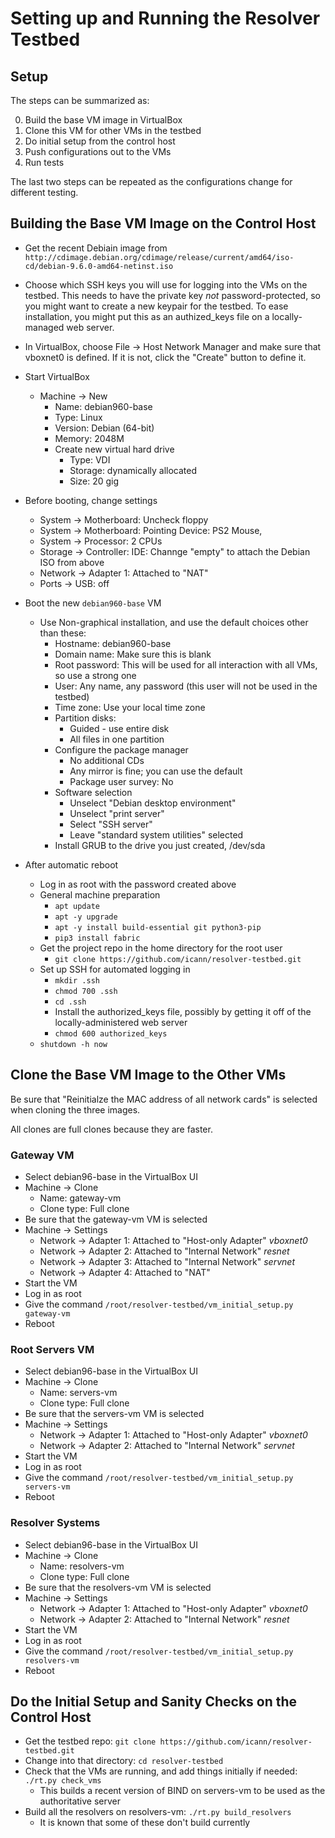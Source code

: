 # Setting up and Running the Resolver Testbed

## Setup

The steps can be summarized as:

0. Build the base VM image in VirtualBox
0. Clone this VM for other VMs in the testbed
0. Do initial setup from the control host
0. Push configurations out to the VMs
0. Run tests

The last two steps can be repeated as the configurations change for different testing.

## Building the Base VM Image on the Control Host

* Get the recent Debiain image from `http://cdimage.debian.org/cdimage/release/current/amd64/iso-cd/debian-9.6.0-amd64-netinst.iso`

* Choose which SSH keys you will use for logging into the VMs on the testbed.
This needs to have the private key _not_ password-protected, so you might want to create a new keypair for the testbed.
To ease installation, you might put this as an authized_keys file on a locally-managed web server.

* In VirtualBox, choose File &rarr; Host Network Manager and make sure that vboxnet0 is defined. If it is not,
click the "Create" button to define it.

* Start VirtualBox
	* Machine &rarr; New
		* Name: debian960-base
		* Type: Linux
		* Version: Debian (64-bit)
		* Memory: 2048M
		* Create new virtual hard drive
			* Type: VDI
			* Storage: dynamically allocated
			* Size: 20 gig

* Before booting, change settings
	* System &rarr; Motherboard: Uncheck floppy
	* System &rarr; Motherboard: Pointing Device: PS2 Mouse, 
	* System &rarr; Processor: 2 CPUs
	* Storage &rarr; Controller: IDE: Channge "empty" to attach the Debian ISO from above
	* Network &rarr; Adapter 1: Attached to "NAT"
	* Ports &rarr; USB: off

* Boot the new `debian960-base` VM
	* Use Non-graphical installation, and use the default choices other than these:
		* Hostname: debian960-base
		* Domain name: Make sure this is blank
		* Root password: This will be used for all interaction with all VMs, so use a strong one
		* User: Any name, any password (this user will not be used in the testbed)
		* Time zone: Use your local time zone
		* Partition disks:
			* Guided - use entire disk
			* All files in one partition
		* Configure the package manager
			* No additional CDs
			* Any mirror is fine; you can use the default
			* Package user survey: No
		* Software selection
			* Unselect "Debian desktop environment"
			* Unselect "print server"
			* Select "SSH server"
			* Leave "standard system utilities" selected
		* Install GRUB to the drive you just created, /dev/sda

* After automatic reboot
	* Log in as root with the password created above
	* General machine preparation
		* `apt update`
		* `apt -y upgrade`
		* `apt -y install build-essential git python3-pip`
		* `pip3 install fabric`
	* Get the project repo in the home directory for the root user
		* `git clone https://github.com/icann/resolver-testbed.git`
	* Set up SSH for automated logging in
		* `mkdir .ssh`
		* `chmod 700 .ssh`
		* `cd .ssh`
		* Install the authorized_keys file, possibly by getting it off of the locally-administered web server
		* `chmod 600 authorized_keys`
	* `shutdown -h now`

## Clone the Base VM Image to the Other VMs

Be sure that "Reinitialze the MAC address of all network cards" is selected when cloning the three images.

All clones are full clones because they are faster.

### Gateway VM

* Select debian96-base in the VirtualBox UI
* Machine &rarr; Clone
	* Name: gateway-vm
	* Clone type: Full clone
* Be sure that the gateway-vm VM is selected
* Machine &rarr; Settings
	* Network &rarr; Adapter 1: Attached to "Host-only Adapter" _vboxnet0_
	* Network &rarr; Adapter 2: Attached to "Internal Network" _resnet_
	* Network &rarr; Adapter 3: Attached to "Internal Network" _servnet_
	* Network &rarr; Adapter 4: Attached to "NAT"
* Start the VM
* Log in as root
* Give the command `/root/resolver-testbed/vm_initial_setup.py gateway-vm`
* Reboot

### Root Servers VM

* Select debian96-base in the VirtualBox UI
* Machine &rarr; Clone
	* Name: servers-vm
	* Clone type: Full clone
* Be sure that the servers-vm VM is selected
* Machine &rarr; Settings
	* Network &rarr; Adapter 1: Attached to "Host-only Adapter" _vboxnet0_
	* Network &rarr; Adapter 2: Attached to "Internal Network" _servnet_
* Start the VM
* Log in as root
* Give the command `/root/resolver-testbed/vm_initial_setup.py servers-vm`
* Reboot

### Resolver Systems

* Select debian96-base in the VirtualBox UI
* Machine &rarr; Clone
	* Name: resolvers-vm
	* Clone type: Full clone
* Be sure that the resolvers-vm VM is selected
* Machine &rarr; Settings
	* Network &rarr; Adapter 1: Attached to "Host-only Adapter" _vboxnet0_
	* Network &rarr; Adapter 2: Attached to "Internal Network" _resnet_
* Start the VM
* Log in as root
* Give the command `/root/resolver-testbed/vm_initial_setup.py resolvers-vm`
* Reboot

## Do the Initial Setup and Sanity Checks on the Control Host

* Get the testbed repo: `git clone https://github.com/icann/resolver-testbed.git`
* Change into that directory: `cd resolver-testbed`
* Check that the VMs are running, and add things initially if needed: `./rt.py check_vms`
	* This builds a recent version of BIND on servers-vm to be used as the authoritative server
* Build all the resolvers on resolvers-vm: `./rt.py build_resolvers`
	* It is known that some of these don't build currently
